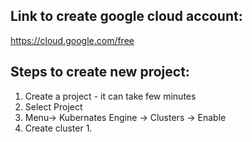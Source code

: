 ## Link to create google cloud account:

https://cloud.google.com/free

## Steps to create new project:

1. Create a project - it can take few minutes
2. Select Project
3. Menu-> Kubernates Engine -> Clusters -> Enable
4. Create cluster
   1.
